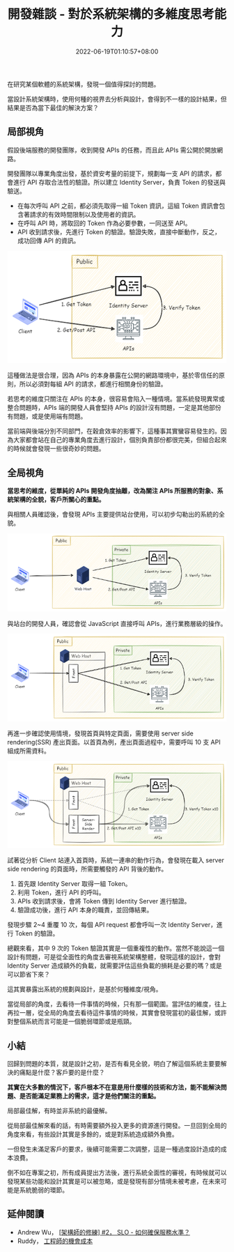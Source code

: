 ﻿---
title: 開發雜談 - 對於系統架構的多維度思考能力
description: 當思考的維度不同時，會評估與參考資訊的側重點均有不同，影響最後作出的決策。
date: 2022-06-19T01:10:57+08:00
lastmod: 2023-11-23T09:41:02+08:00
tags:
  - 自我修練
  - 思維模式
categories:
  - 開發雜談
keywords:
  - 系統架構
  - 思維模式
slug: multi-dimensional-thinking-for-system-architecture
---

在研究某個軟體的系統架構，發現一個值得探討的問題。

當設計系統架構時，使用何種的視界去分析與設計，會得到不一樣的設計結果，但結果是否為當下最佳的解決方案？

<!--more-->

## 局部視角

假設後端服務的開發團隊，收到開發 APIs 的任務，而且此 APIs 需公開於開放網路。

開發團隊以專業角度出發，基於資安考量的前提下，規劃每一支 API 的請求，都會進行 API 存取合法性的驗證。所以建立 Identity Server，負責 Token 的發送與驗送。

- 在每次呼叫 API 之前，都必須先取得一組 Token 資訊，這組 Token 資訊會包含著請求的有效時間限制以及使用者的資訊。
- 在呼叫 API 時，將取回的 Token 作為必要參數，一同送至 API。
- API 收到請求後，先進行 Token 的驗證。驗證失敗，直接中斷動作，反之，成功回傳 API 的資訊。

![design base on API](images/design-base-on-API.png)

這種做法是很合理，因為 APIs 的本身暴露在公開的網路環境中，基於零信任的原則，所以必須對每組 API 的請求，都進行相關身份的驗證。

若思考的維度只關注在 APIs 的本身，很容易會陷入一種情境。當系統發現異常或整合問題時，APIs 端的開發人員會堅持 APIs 的設計沒有問題，一定是其他部份有問題，或是使用端有問題。

當前端與後端分別不同部門，在穀倉效率的影響下，這種事其實蠻容易發生的。因為大家都會站在自己的專業角度去進行設計，個別負責部份都很完美，但組合起來的時候就會發現一些很奇妙的問題。

## 全局視角

**當思考的維度，從單純的 APIs 開發角度抽離，改為關注 APIs 所服務的對象、系統架構的全貌，客戶所關心的重點。**

與相關人員確認後，會發現 APIs 主要提供站台使用，可以初步勾勒出的系統的全貌。

![站台呼叫 API](images/web-host-connet-to-api.png)

與站台的開發人員，確認會從 JavaScript 直接呼叫 APIs，進行業務層級的操作。

![純前端呼叫 API](images/web-pure-front-connect-to-api.png)

再進一步確認使用情境，發現首頁與特定頁面，需要使用 server side rendering(SSR) 產出頁面。以首頁為例，產出頁面過程中，需要呼叫 10 支 API 組成所需資料。

![站台呼叫 API](images/web-server-render-connect-to-api.png)

試著從分析 Client 站連入首頁時，系統一連串的動作行為，會發現在載入 server side rendering 的頁面時，所需要觸發的 API 背後的動作。

1. 首先跟 Identity Server 取得一組 Token。
2. 利用 Token，進行 API 的呼叫。
3. APIs 收到請求後，會將 Token 傳到 Identity Server 進行驗證。
4. 驗證成功後，進行 API 本身的職責，並回傳結果。

發現步驟 2~4 重覆 10 次，每個 API request 都會呼叫一次 Identity Server，進行 Token 的驗證。

總觀來看，其中 9 次的 Token 驗證其實是一個重複性的動作。當然不能說這一個設計有問題，可是從全面性的角度去審視系統架構整體，發現這樣的設計，會對 Identity Server 造成額外的負載，就需要評估這些負載的損耗是必要的嗎？或是可以節省下來？

這其實暴露出系統的規劃與設計，是基於何種維度/視角。

當從局部的角度，去看待一件事情的時候，只有那一個範圍。當評估的維度，往上再拉一層，從全局的角度去看待這件事情的時候，其實會發現當初的最佳解，或許對整個系統而言可能是一個脆弱環節或是瓶頸。

## 小結

回歸到問題的本質，就是設計之初，是否有看見全貌，明白了解這個系統主要要解決的痛點是什麼？客戶要的是什麼？

**其實在大多數的情況下，客戶根本不在意是用什麼樣的技術和方法，能不能解決問題、是否能滿足業務上的需求，這才是他們關注的重點。**

局部最佳解，有時並非系統的最優解。

從局部最佳解來看的話，有時需要額外投入更多的資源進行開發。一旦回到全局的角度來看，有些設計其實是多餘的，或是對系統造成額外負擔。

一但發生未滿足客戶的要求，後續可能需要二次調整，這是一種過度設計造成的成本浪費。

倒不如在專案之初，所有成員提出方法後，進行系統全面性的審視，有時候就可以發現某些功能和設計其實是可以被忽略，或是發現有部分情境未被考慮，在未來可能是系統脆弱的環節。

## 延伸閱讀

- Andrew Wu， [[架構師的修練] #2， SLO - 如何確保服務水準？](https://columns.chicken-house.net/2021/06/04/slo/)
- Ruddy， [工程師的機會成本](https://ruddyblog.wordpress.com/2020/09/14/%e5%b7%a5%e7%a8%8b%e5%b8%ab%e7%9a%84%e6%a9%9f%e6%9c%83%e6%88%90%e6%9c%ac/)